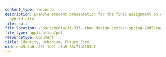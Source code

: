 ```yaml
---
content_type: resource
description: Example student presentation for the final assignment on designing the
  hybrid city.
file: null
file_location: /coursemedia/11-333-urban-design-seminar-spring-2005/ea49c4a6a15f1e21cfa583c7f4f103c7_identity.pdf
file_type: application/pdf
resourcetype: Document
title: Identity, Urbanism, Future Form
uid: ea49c4a6-a15f-1e21-cfa5-83c7f4f103c7
---
```

